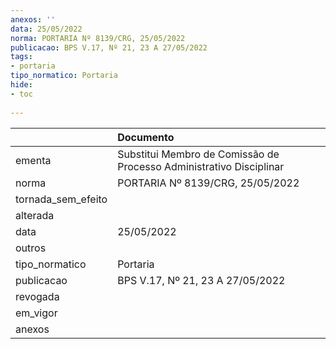 ```yaml
---
anexos: ''
data: 25/05/2022
norma: PORTARIA Nº 8139/CRG, 25/05/2022
publicacao: BPS V.17, Nº 21, 23 A 27/05/2022
tags:
- portaria
tipo_normatico: Portaria
hide: 
- toc 
 
---
```


|                    | Documento                                                           |
|:-------------------|:--------------------------------------------------------------------|
| ementa             | Substitui Membro de Comissão de Processo Administrativo Disciplinar |
| norma              | PORTARIA Nº 8139/CRG, 25/05/2022                                    |
| tornada_sem_efeito |                                                                     |
| alterada           |                                                                     |
| data               | 25/05/2022                                                          |
| outros             |                                                                     |
| tipo_normatico     | Portaria                                                            |
| publicacao         | BPS V.17, Nº 21, 23 A 27/05/2022                                    |
| revogada           |                                                                     |
| em_vigor           |                                                                     |
| anexos             |                                                                     |